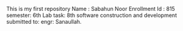 This is my first repository
Name : Sabahun Noor 
Enrollment Id : 815
semester: 6th
Lab task: 8th
software construction and development
submitted to: engr: Sanaullah.
